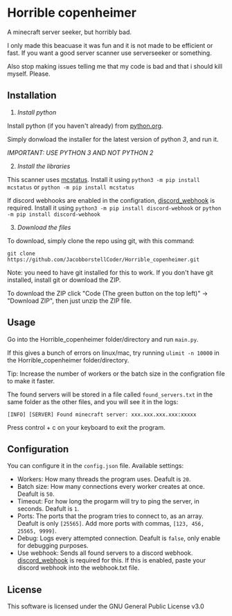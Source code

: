 # Horrible copenheimer
A minecraft server seeker, but horribly bad.

I only made this beacuase it was fun and it is not made to be efficient or fast. If you want a good server scanner use serverseeker or something.

Also stop making issues telling me that my code is bad and that i should kill myself. Please.

## Installation
1. *Install python*

Install python (if you haven't already) from [python.org](https://python.org).

Simply donwload the installer for the latest version of python *3*, and run it.
   
*IMPORTANT: USE PYTHON 3 AND NOT PYTHON 2*

2. *Install the libraries*

This scanner uses [mcstatus](https://github.com/py-mine/mcstatus). Install it using `python3 -m pip install mcstatus` or `python -m pip install mcstatus`

If discord webhooks are enabled in the configration, [discord_webhook](https://github.com/lovvskillz/python-discord-webhook) is required. Install it using `python3 -m pip install discord-webhook` or `python -m pip install discord-webhook`
   
3. *Download the files*

To download, simply clone the repo using git, with this command:

`git clone https://github.com/JacobborstellCoder/Horrible_copenheimer.git`

Note: you need to have git installed for this to work. If you don't have git installed, install git or download the ZIP.
  
To download the ZIP click "Code (The green button on the top left)" -> "Download ZIP", then just unzip the ZIP file.

## Usage
Go into the Horrible_copenheimer folder/directory and run `main.py`.

If this gives a bunch of errors on linux/mac, try running `ulimit -n 10000` in the Horrible_copenheimer folder/directory.

Tip: Increase the number of workers or the batch size in the configration file to make it faster.

The found servers will be stored in a file called `found_servers.txt` in the same folder as the other files, and you will see it in the logs:

`[INFO] [SERVER] Found minecraft server: xxx.xxx.xxx.xxx:xxxxx`

Press control + c on your keyboard to exit the program.

## Configuration
You can configure it in the `config.json` file.
Available settings:
 - Workers: How many threads the program uses. Deafult is `20`.
 - Batch size: How many connections every worker creates at once. Deafult is `50`.
 - Timeout: For how long the progarm will try to ping the server, in seconds. Deafult is `1`.
 - Ports: The ports that the program tries to connect to, as an array. Deafult is only `[25565]`. Add more ports with commas, `[123, 456, 25565, 9999]`.
 - Debug: Logs every attempted connection. Deafult is `false`, only enable for debugging purposes.
 - Use webhook: Sends all found servers to a discord webhook. [discord_webhook](https://github.com/lovvskillz/python-discord-webhook) is required for this. If this is enabled, paste your discord webhook into the webhook.txt file.

## License
This software is licensed under the GNU General Public License v3.0
